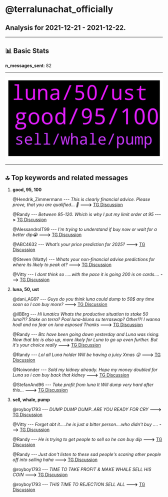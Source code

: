 # **@terralunachat_officially**
 ## Analysis for **2021-12-21** - **2021-12-22**.

---

## 📊 **Basic Stats**

**n_messages_sent**: 82

---
![wordcloud](terralunachat_officially_1Days_wordcloud.png)

---


## 🔝 **Top keywords and related messages**

1. **good, 95, 100**

    @Hendrik_Zimmermann --- *This is clearly financial advice. Please prove, that you are qualified... 🧐* **--->** [TG Discussion](https://t.me/terralunachat_officially/21244)

    @Randy --- *Between 95-120. Which is why I put my limit order at 95* **--->** [TG Discussion](https://t.me/terralunachat_officially/21250)

    @AlessandroIT99 --- *I'm trying to understand if buy now or wait for a better dip😭* **--->** [TG Discussion](https://t.me/terralunachat_officially/21226)

    @ABC4632 --- *What’s your price prediction for 2025?* **--->** [TG Discussion](https://t.me/terralunachat_officially/21108)

    @Steven (Watty) --- *Whats your non-financial advise predictions for where its likely to peak at?* **--->** [TG Discussion](https://t.me/terralunachat_officially/21248)

    @Vitty --- *I dont think so .....with the pace it is going 200 is on cards....* **--->** [TG Discussion](https://t.me/terralunachat_officially/21093)

2. **luna, 50, ust**

    @dani_AG97 --- *Guys do you think luna could dump to 50$ any time soon so I can buy more?* **--->** [TG Discussion](https://t.me/terralunachat_officially/21086)

    @ilBBrg --- *Hi lunatics  Whats the productive situation to stake 50 luna?!?  Stake on terra? Pool luna-bluna su terraswap?  Other!?!  I wanna hodl and no fear on luna esposed Thanks* **--->** [TG Discussion](https://t.me/terralunachat_officially/21287)

    @Randy --- *Btc have been going down yesterday and Luna was rising. Now that btc is also up, more likely for Luna to go up even further.  But it's your choice really* **--->** [TG Discussion](https://t.me/terralunachat_officially/21029)

    @Randy --- *Lol all Luna holder Will be having a juicy Xmas 😜* **--->** [TG Discussion](https://t.me/terralunachat_officially/21099)

    @Noiwonder --- *Sold my kidney already. Hope my money doubled for Luna so i can buy back that kidney* **--->** [TG Discussion](https://t.me/terralunachat_officially/21172)

    @StefanAnd96 --- *Take profit from luna It Will dump very hard after this...* **--->** [TG Discussion](https://t.me/terralunachat_officially/21179)

3. **sell, whale, pump**

    @royboy1793 --- *DUMP DUMP DUMP..ARE YOU READY FOR CRY* **--->** [TG Discussion](https://t.me/terralunachat_officially/21222)

    @Vitty --- *Forget abt it.....he is just a bitter person....who didn't buy ....* **--->** [TG Discussion](https://t.me/terralunachat_officially/21301)

    @Randy --- *He is trying to get people to sell so he can buy dip* **--->** [TG Discussion](https://t.me/terralunachat_officially/21246)

    @Randy --- *Just don't listen to these sad people's scaring other people off into selling haha* **--->** [TG Discussion](https://t.me/terralunachat_officially/21216)

    @royboy1793 --- *TIME TO TAKE PROFIT & MAKE WHALE SELL HIS COIN* **--->** [TG Discussion](https://t.me/terralunachat_officially/21195)

    @royboy1793 --- *THIS TIME TO REJECTION SELL ALL* **--->** [TG Discussion](https://t.me/terralunachat_officially/21192)

